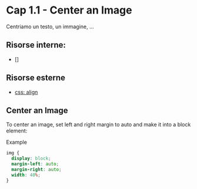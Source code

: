 # <a name="top"></a> Cap 1.1 - Center an Image

Centriamo un testo, un immagine, ...


## Risorse interne:

- []



## Risorse esterne

- [css: align](https://www.w3schools.com/css/css_align.asp)



## Center an Image
To center an image, set left and right margin to auto and make it into a block element:

Example

```css
img {
  display: block;
  margin-left: auto;
  margin-right: auto;
  width: 40%;
}
```
